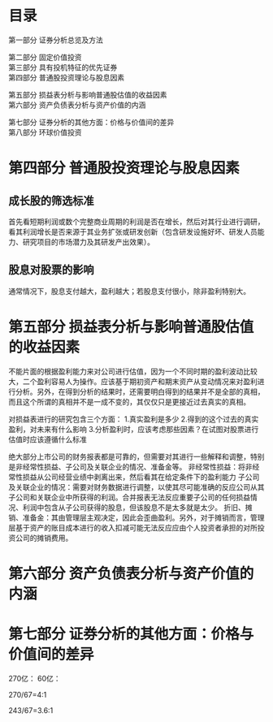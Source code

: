 # 目录
第一部分 证券分析总览及方法   

第二部分 固定价值投资   
第三部分 具有投机特征的优先证券   
第四部分 普通股投资理论与股息因素   

第五部分 损益表分析与影响普通股估值的收益因素   
第六部分 资产负债表分析与资产价值的内涵   

第七部分 证券分析的其他方面：价格与价值间的差异   
第八部分 环球价值投资   

# 第四部分 普通股投资理论与股息因素 
## 成长股的筛选标准
首先看短期利润或数个完整商业周期的利润是否在增长，然后对其行业进行调研，看其利润增长是否来源于其业务扩张或研发创新（包含研发设施好坏、研发人员能力、研究项目的市场潜力及其研发产出效果）。

## 股息对股票的影响
通常情况下，股息支付越大，盈利越大；若股息支付很小，除非盈利特别大。

# 第五部分 损益表分析与影响普通股估值的收益因素

不能片面的根据盈利能力来对公司进行估值，因为一个不同时期的盈利波动比较大，二个盈利容易人为操作。应该基于期初资产和期末资产从变动情况来对盈利进行分析。另外，在得到分析的结果时，还需要明白得到的结果并不是全部的真相，而且这个所谓的真相并不是一成不变的，其仅仅只是更接近过去真实的真相。

对损益表进行的研究包含三个方面：
1.真实盈利是多少
2.得到的这个过去的真实盈利，对未来有什么影响
3.分析盈利时，应该考虑那些因素？在试图对股票进行估值时应该遵循什么标准

绝大部分上市公司的财务报表都是可靠的，但需要对其进行一些解释和调整，特别是非经常性损益、子公司及关联企业的情况、准备金等。
非经常性损益：将非经常性损益从公司经营业绩中剥离出来，然后看其在给定条件下的盈利能力
子公司及关联企业的情况：需要对财务数据进行调整，以使其尽可能准确的反应公司从其子公司和关联企业中所获得的利润。合并报表无法反应重要子公司的任何损益情况、利润中包含从子公司获得的股息，但该股息不是太多就是太少。
折旧、摊销、准备金：其由管理层主观决定，因此会歪曲盈利。另外，对于摊销而言，管理层基于资产的账目成本进行的收入扣减可能无法反应应由个人投资者承担的对所投资公司的摊销费用。

# 第六部分 资产负债表分析与资产价值的内涵
# 第七部分 证券分析的其他方面：价格与价值间的差异 

270亿：
60亿：

270/67=4:1

243/67=3.6:1


